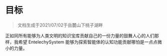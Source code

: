# 目标

> 文档生成于2021/07/02于岳麓山下桃子湖畔

正如同所有能够为人类文明的知识宝库贡献自己的一份力量的鼓舞人心的人们那样，我希望 EntelechySystem 能够为探索智能体的认知功能贡献哪怕是一点点微小的力量。